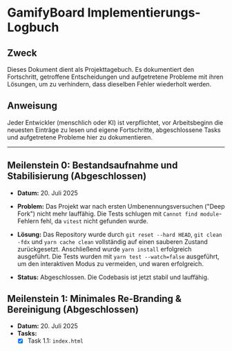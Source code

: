 # GamifyBoard Implementierungs-Logbuch

## Zweck

Dieses Dokument dient als Projekttagebuch. Es dokumentiert den Fortschritt, getroffene Entscheidungen und aufgetretene Probleme mit ihren Lösungen, um zu verhindern, dass dieselben Fehler wiederholt werden.

## Anweisung

Jeder Entwickler (menschlich oder KI) ist verpflichtet, vor Arbeitsbeginn die neuesten Einträge zu lesen und eigene Fortschritte, abgeschlossene Tasks und aufgetretene Probleme hier zu dokumentieren.

---

## Meilenstein 0: Bestandsaufnahme und Stabilisierung (Abgeschlossen)

- **Datum:** 20. Juli 2025

- **Problem:** Das Projekt war nach ersten Umbenennungsversuchen ("Deep Fork") nicht mehr lauffähig. Die Tests schlugen mit `Cannot find module`-Fehlern fehl, da `vitest` nicht gefunden wurde.

- **Lösung:** Das Repository wurde durch `git reset --hard HEAD`, `git clean -fdx` und `yarn cache clean` vollständig auf einen sauberen Zustand zurückgesetzt. Anschließend wurde `yarn install` erfolgreich ausgeführt. Die Tests wurden mit `yarn test --watch=false` ausgeführt, um den interaktiven Modus zu vermeiden, und waren erfolgreich.

- **Status:** Abgeschlossen. Die Codebasis ist jetzt stabil und lauffähig.

## Meilenstein 1: Minimales Re-Branding & Bereinigung (Abgeschlossen)

- **Datum:** 20. Juli 2025
- **Tasks:**
  - [x] Task 1.1: `index.html` <title> auf "GamifyBoard" geändert.
  - [x] Task 1.1.1: Alle Metadaten und h1-Tags in `index.html` auf "GamifyBoard" aktualisiert.
  - [x] Task 1.2: Social-Media-Links aus `DefaultItems.tsx` entfernt, um Snapshot-Konflikte zu lösen.
  - [ ] Task 1.3 & 1.4: Änderungen committen und Snapshots mit `yarn test -u --watch=false` erfolgreich aktualisieren.
- **Status:** Abgeschlossen. Die Tests laufen nun sauber durch.

## Meilenstein 2: Implementierung der Gamify-Toolbar (Als nächstes)

- **Datum:** 20. Juli 2025
- **Tasks:**
  - [ ] Task 2.1: Erstellung der `GamifyToolbar.tsx` Komponente.
  - [ ] Task 2.2: Implementierung der Logik für den "Spiel-Set erstellen"-Button.
  - [ ] Task 2.3: Integration der Toolbar in `App.tsx`.
- **Status:** Abgeschlossen.

- **Update:**
  - **Datum:** 20. Juli 2025
  - **Fortschritt:**
    - Task 2.1: `GamifyToolbar.tsx` Komponente erstellt.
    - Task 2.2: Logik für den "Spiel-Set erstellen"-Button implementiert.
    - Button-Text in `GamifyToolbar.tsx` auf "Neues Spiel-Set erstellen" aktualisiert.
    - TypeScript- und ESLint-Fehler in `GamifyToolbar.tsx` und `ExportToExcalidrawPlus.tsx` behoben.
    - Meilenstein 3 (Kern-Spiel-Logik) vollständig implementiert, einschließlich `gameState` Hook und `handleCanvasChange` Funktion mit Kollisionsprüfung.
  - **Nächste Schritte:**
    - Runtime-Verhalten verifizieren (Testfälle aus der Spezifikation).
    - Meilenstein 4 (Visuelles Feedback) vollständig implementiert, einschließlich Statusanzeige und Farbwechsel der Zonen.
  - **Nächste Schritte:**
    - Finale Verifizierung des MVP (Test-Szenario aus Task 4.3).
    - Projekt-Abschluss und Dokumentation.
